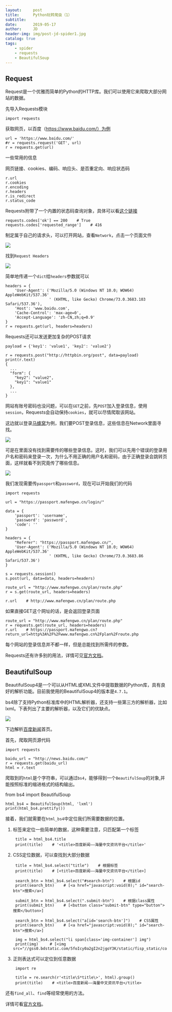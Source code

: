 ```yaml
---
layout:     post
title:      Python玩转爬虫（1）
subtitle:   
date:       2019-05-17
author:     JD
header-img: img/post-jd-spider1.jpg
catalog: true
tags:
    - spider
    - requests
    - BeautifulSoup
---
```


## Request

Request是一个优雅而简单的Python的HTTP库。我们可以使用它来爬取大部分网站的数据。

先导入Requests模块

    import requests

获取网页，以百度（https://www.baidu.com/）为例

    url = 'https://www.baidu.com/'
    #r = requests.request('GET', url)
    r = requests.get(url)

一些常用的信息

网页链接、cookies、编码、响应头、是否重定向、响应状态码

    r.url
    r.cookies
    r.encoding
    r.headers
    r.is_redirect
    r.status_code

Requests附带了一个内置的状态码查询对象，具体可以看[这个链接](https://github.com/kennethreitz/requests/blob/master/requests/status_codes.py)

    requests.codes['ok'] == 200    # True
    requests.codes['requested_range']    # 416


制定属于自己的请求头，可以打开网站，查看`Network`，点击一个页面文件

![](http://wx3.sinaimg.cn/mw690/006CxzLigy1g34iwh9f0uj30k00apq3i.jpg)

找到`Request Headers`

![](http://wx3.sinaimg.cn/mw690/006CxzLigy1g34isg3skdj30ok06wwez.jpg)

简单地传递一个`dict`给`headers`参数就可以

    headers = {
        'User-Agent': ('Mozilla/5.0 (Windows NT 10.0; WOW64) AppleWebKit/537.36'
                       ' (KHTML, like Gecko) Chrome/73.0.3683.103 Safari/537.36'),
        'Host': 'www.baidu.com',
        'Cache-Control': 'max-age=0',
        'Accept-Language': 'zh-CN,zh;q=0.9'
    }
    r = requests.get(url, headers=headers)

Requests还可以发送更加复杂的POST请求

    payload = {'key1': 'value1', 'key2': 'value2'}
    
    r = requests.post("http://httpbin.org/post", data=payload)
    print(r.text)
    {
      ...
      "form": {
        "key2": "value2",
        "key1": "value1"
      },
      ...
    }

网站有账号密码也没问题，可以在`GET`之前，先`POST`加入登录信息，使用`session`，Requests会自动保持`cookies`，就可以尽情爬取该网站。

这边就以登录[马蜂窝](http://www.mafengwo.cn/)为例，我们要POST登录信息，这些信息在Network里面寻找。

![](http://wx4.sinaimg.cn/mw690/006F1DTzgy1g36gmc61g8j30ni0dqq43.jpg)

可是在里面没有找到需要传的哪些登录信息。这时，我们可以先用个错误的登录用户名和密码来登录一次，为什么不用正确的用户名和密码，由于正确登录会跳转页面，这样就看不到究竟传了哪些信息。

![](http://wx4.sinaimg.cn/mw690/006F1DTzgy1g36gmclcfjj30o80l4n4q.jpg)


我们发现需要传`passport`和`password`，现在可以开始我们的代码

    import requests
    
    url = "https://passport.mafengwo.cn/login/"
    
    data = {
        'passport': 'username',
        'password': 'password',
        'code': ''
    }
    
    headers = {
        "Referer": "https://passport.mafengwo.cn/",
        'User-Agent': ('Mozilla/5.0 (Windows NT 10.0; WOW64) AppleWebKit/537.36'
                       ' (KHTML, like Gecko) Chrome/73.0.3683.86 Safari/537.36')
    }
    
    s = requests.session()
    s.post(url, data=data, headers=headers)
    
    route_url = "http://www.mafengwo.cn/plan/route.php"
    r = s.get(route_url, headers=headers)
    
    r.url    # http://www.mafengwo.cn/plan/route.php

如果直接GET这个网址的话，是会返回登录页面

    route_url = "http://www.mafengwo.cn/plan/route.php"
    r = requests.get(route_url, headers=headers)
    r.url    # https://passport.mafengwo.cn?return_url=http%3A%2F%2Fwww.mafengwo.cn%2Fplan%2Froute.php

每个网站的登录信息并不都一样，但是总能找到所需传的参数。

Requests还有许多别的用法，详情可见[官方文档](https://2.python-requests.org//zh_CN/latest/user/quickstart.html)。

## BeautifulSoup

BeautifulSoup4是一个可以从HTML或XML文件中提取数据的Python库，具有良好的解析功能。目前我使用的BeautifulSoup4的版本是`4.7.1`。

bs4除了支持Python标准库中的HTML解析器，还支持一些第三方的解析器，比如lxml。下表列出了主要的解析器，以及它们的优缺点。

![](http://wx2.sinaimg.cn/mw690/006F1DTzgy1g37245w61pj314i09k3zd.jpg)

下边解析[百度新闻](http://news.baidu.com/)首页。

首先，爬取网页源代码

    import requests
    
    baidu_url = "http://news.baidu.com/"
    r = requests.get(baidu_url)
    html = r.text

爬取到的`html`是个字符串，可以通过`bs4`，能够得到一个`BeautifulSoup`的对象,并能按照标准的缩进格式的结构输出。

from bs4 import BeautifulSoup

    html_bs4 = BeautifulSoup(html, 'lxml')
    print(html_bs4.prettify())

接着，我们就需要在`html_bs4`中定位我们所需要数据的位置。

1. 标签来定位一些简单的数据，这种需要注意，只匹配第一个标签
    
        title = html_bs4.title
        print(title)    # '<title>百度新闻——海量中文资讯平台</title>'

2. CSS定位数据，可以查找到大部分数据

        title = html_bs4.select("title")    # 根据标签
        print(title)    # [<title>百度新闻——海量中文资讯平台</title>]

        search_btn = html_bs4.select("#search-btn")    # 根据id
        print(search_btn)    # [<a href="javascript:void(0);" id="search-btn">搜索</a>]

        submit_btn = html_bs4.select(".submit-btn")    # 根据class属性
        print(submit_btn)    # [<button class="submit-btn" type="button">搜索</button>]
        
        search_btn = html_bs4.select("a[id='search-btn']")    # CSS属性
        print(search_btn)    # [<a href="javascript:void(0);" id="search-btn">搜索</a>]
        
        img = html_bs4.select("li span[class='img-container'] img")
        print(img)     # [<img src="//gss0.bdstatic.com/5foIcy0a2gI2n2jgoY3K/static/fisp_static/common/img/sidebar/1014720a_d31158d.png"/>]

3. 正则表达式可以定位到任意数据

        import re
        
        title = re.search(r'<title\S*title\>', html).group()
        print(title)    # <title>百度新闻——海量中文资讯平台</title>

还有`find_all`、`find`等经常使用的方法。

详情可看[官方文档](https://www.crummy.com/software/BeautifulSoup/bs4/doc/#)。